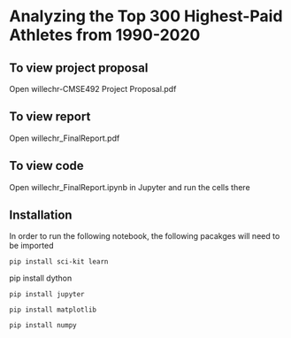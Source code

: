 # Analyzing the Top 300 Highest-Paid Athletes from 1990-2020
## To view project proposal
Open willechr-CMSE492 Project Proposal.pdf
## To view report
Open willechr_FinalReport.pdf
## To view code
Open willechr_FinalReport.ipynb in Jupyter and run the cells there
## Installation
In order to run the following notebook, the following pacakges will need to be imported
```
pip install sci-kit learn
```
pip install dython
```
pip install jupyter
```
```
pip install matplotlib
```
```
pip install numpy
```

